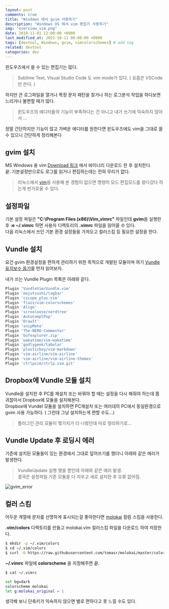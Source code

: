 ```yaml
---
layout: post
comments: true
title: "Windows 에서 gvim 사용하기"
description: "Windows OS 에서 vim 편집기 사용하기"
img: "overview_vim.png"
date: 2018-11-01 12:00:00 +0900
last_modified_at: 2023-10-11 00:00:00 +0900
tags: [devtool, Windows, gvim, vimcolorschemes] # add tag
related: devtool
categories: dev
---
```


윈도우즈에서 쓸 수 있는 편집기는 많다.  

> Sublime Text, Visual Studio Code 도 vim mode가 있다. ( 요즘은 VSCode 만 쓴다. ) 
 
하지만 큰 로그파일을 열거나 특정 문자 패턴을 찾거나 하는 로그분석 작업을 하다보면 느리거나 불편할 때가 많다. 

> 윈도우즈의 에디터들의 기능이 부족하다는 건 아니고 내가 쓰기에 익숙하지 않아서 ...

정말 간단하지만 기능이 많고 가벼운 에디터를 원한다면 윈도우즈에도 vim을 그대로 쓸 수 있으니 간단하게 정리해본다

<!--more-->

## gvim 설치

MS Windows 용 vim [Download 링크](https://www.vim.org/download.php#pc) 에서 바이너리 다운로드 한 후 설치한다.  
끝. 기본설정만으로도 로그를 읽거나 편집하는데는 전혀 무리가 없다.   

> 리눅스에서 [vim][vim]을 사용해 본 경험이 없으면 명령어 모드 편집모드를 왔다갔다 하는게 번거로울 수 있다. 


## 설정파일 

기본 설정 파일은 **"C:\Program Files (x86)\Vim\_vimrc"** 파일인데 **gvim**을 실행한 후 **:e ~/.vimrc** 하면 사용자 디렉토리의 **.vimrc** 파일을 읽어올 수 있다.  
다음 리눅스에서 쓰던 기본 환경 설정들을 가져오고 컬러스킴 등 필요한 설정을 한다. 

## Vundle 설치 

요건 gvim 환경설정을 편하게 관리하기 위한 목적으로 개발된 모듈이며 여기 [Vundle 유지보수 돕기](https://github.com/VundleVim/Vundle.vim/blob/master/README_KR.md)를 먼저 읽어보자. 

내가 쓰는 Vundle Plugin 목록은 아래와 같다. 

```bash
Plugin 'VundleVim/Vundle.vim'
Plugin 'majutsushi/tagbar'
Plugin 'cscope_plus.vim'
Plugin 'flazz/vim-colorschemes'
Plugin 'Align'
Plugin 'scrooloose/nerdtree'
Plugin 'AutoComplPop'
Plugin 'DrawIt'
Plugin 'snipMate'
Plugin 'The-NERD-Commenter'
Plugin 'bufexplorer.zip'
Plugin 'wakatime/vim-wakatime'
Plugin 'godlygeek/tabular'
Plugin 'plasticboy/vim-markdown'
Plugin 'vim-airline/vim-airline'
Plugin 'vim-airline/vim-airline-themes'
Plugin 'ctrlpvim/ctrlp.vim.git'
```

## Dropbox에 Vundle 모듈 설치

Vundle을 설치한 후 PC를 재설치 또는 바꿔야 할 때는 설정을 다시 해줘야 하는데 쫌 귀찮아서 Dropbox에 모듈을 설치해본다.  
Dropbox에 Vundel 모듈을 설치하면 PC재설치 또는 여러대의 PC에서 동일환경으로 gvim 사용 가능하다. ( 그런데 그냥 설치하는게 편할 수도...)

> 플러그인 관리 모듈이 몇가지가 더 나왔던데 따로 정리하기로... 

## Vundle Update 후 로딩시 에러 

기존에 설치된 모듈들이 있는 환경에서 그대로 덮어쓰기를 했더니 아래와 같은 에러가 발생한다. 

> VundleUpdate 실행 했을 뿐인데 아래와 같은 에러 발생.  
> 결국은 설정파일 기존 모듈을 다 지우고 새로 설치한 후 오류 없어짐. 

![gvim_error]({{site.baseurl}}/assets/img/gvim_error.png)

## 컬러 스킴 

어두운 계열에 문자를 선명하게 표시되는걸 좋아한다면 [molokai](https://vimcolorschemes.com/tomasr/molokai) 컬럼 스킴을 사용한다. 

**.vim/colors** 디렉토리를 만들고 molokai.vim 컬러스킴 파일을 다운로드 하여 저장한다. 

```bash
$ mkdir -p ~/.vim/colors
$ cd ~/.vim/colors
$ curl -O https://raw.githubusercontent.com/tomasr/molokai/master/colors/molokai.vim
```

**~/.vimrc** 파일에 **colorscheme** 을 지정해주면 끝. 

```bash
$ cat ~/.vimrc

set bg=dark
colorscheme molokai
let g:molokai_original = 1
```

생각해 보니 단축키가 익숙하지 않으면 별로 편하다고 못 느낄 수도 있다. 

[vim]: https://www.vim.org


